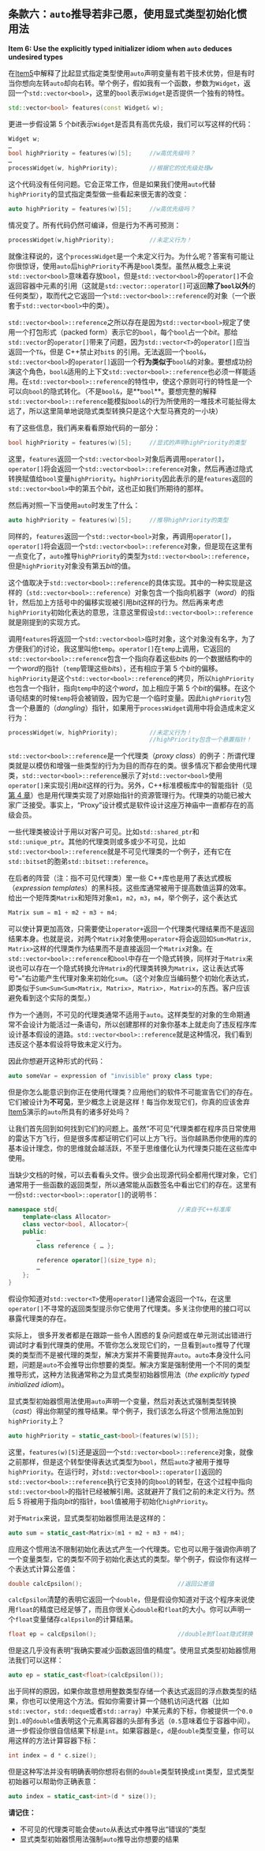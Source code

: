 ## 条款六：`auto`推导若非己愿，使用显式类型初始化惯用法

**Item 6: Use the explicitly typed initializer idiom when `auto` deduces undesired types**

在[Item5](../2.Auto/item5.md)中解释了比起显式指定类型使用`auto`声明变量有若干技术优势，但是有时当你想向左转`auto`却向右转。举个例子，假如我有一个函数，参数为`Widget`，返回一个`std::vector<bool>`，这里的`bool`表示`Widget`是否提供一个独有的特性。

```cpp
std::vector<bool> features(const Widget& w);
```

更进一步假设第 5 个*bit*表示`Widget`是否具有高优先级，我们可以写这样的代码：

```cpp
Widget w;
…
bool highPriority = features(w)[5];     //w高优先级吗？
…
processWidget(w, highPriority);         //根据它的优先级处理w
```

这个代码没有任何问题。它会正常工作，但是如果我们使用`auto`代替`highPriority`的显式指定类型做一些看起来很无害的改变：

```cpp
auto highPriority = features(w)[5];     //w高优先级吗？
```

情况变了。所有代码仍然可编译，但是行为不再可预测：

```cpp
processWidget(w,highPriority);          //未定义行为！
```

就像注释说的，这个`processWidget`是一个未定义行为。为什么呢？答案有可能让你很惊讶，使用`auto`后`highPriority`不再是`bool`类型。虽然从概念上来说`std::vector<bool>`意味着存放`bool`，但是`std::vector<bool>`的`operator[]`不会返回容器中元素的引用（这就是`std::vector::operator[]`可返回**除了`bool`以外**的任何类型），取而代之它返回一个`std::vector<bool>::reference`的对象（一个嵌套于`std::vector<bool>`中的类）。

`std::vector<bool>::reference`之所以存在是因为`std::vector<bool>`规定了使用一个打包形式（packed form）表示它的`bool`，每个`bool`占一个*bit*。那给`std::vector`的`operator[]`带来了问题，因为`std::vector<T>`的`operator[]`应当返回一个`T&`，但是 C++禁止对`bit`s 的引用。无法返回一个`bool&`，`std::vector<bool>`的`operator[]`返回一个**行为类似于**`bool&`的对象。要想成功扮演这个角色，`bool&`适用的上下文`std::vector<bool>::reference`也必须一样能适用。在`std::vector<bool>::reference`的特性中，使这个原则可行的特性是一个可以向`bool`的隐式转化。（不是`bool&`，是**`bool`**。要想完整的解释`std::vector<bool>::reference`能模拟`bool&`的行为所使用的一堆技术可能扯得太远了，所以这里简单地说隐式类型转换只是这个大型马赛克的一小块）

有了这些信息，我们再来看看原始代码的一部分：

```cpp
bool highPriority = features(w)[5];     //显式的声明highPriority的类型
```

这里，`features`返回一个`std::vector<bool>`对象后再调用`operator[]`，`operator[]`将会返回一个`std::vector<bool>::reference`对象，然后再通过隐式转换赋值给`bool`变量`highPriority`。`highPriority`因此表示的是`features`返回的`std::vector<bool>`中的第五个*bit*，这也正如我们所期待的那样。

然后再对照一下当使用`auto`时发生了什么：

```cpp
auto highPriority = features(w)[5];     //推导highPriority的类型
```

同样的，`features`返回一个`std::vector<bool>`对象，再调用`operator[]`，`operator[]`将会返回一个`std::vector<bool>::reference`对象，但是现在这里有一点变化了，`auto`推导`highPriority`的类型为`std::vector<bool>::reference`，但是`highPriority`对象没有第五*bit*的值。

这个值取决于`std::vector<bool>::reference`的具体实现。其中的一种实现是这样的（`std::vector<bool>::reference`）对象包含一个指向机器字（_word_）的指针，然后加上方括号中的偏移实现被引用*bit*这样的行为。然后再来考虑`highPriority`初始化表达的意思，注意这里假设`std::vector<bool>::reference`就是刚提到的实现方式。

调用`features`将返回一个`std::vector<bool>`临时对象，这个对象没有名字，为了方便我们的讨论，我这里叫他`temp`。`operator[]`在`temp`上调用，它返回的`std::vector<bool>::reference`包含一个指向存着这些*bit*s 的一个数据结构中的一个*word*的指针（`temp`管理这些*bit*s），还有相应于第 5 个*bit*的偏移。`highPriority`是这个`std::vector<bool>::reference`的拷贝，所以`highPriority`也包含一个指针，指向`temp`中的这个*word*，加上相应于第 5 个*bit*的偏移。在这个语句结束的时候`temp`将会被销毁，因为它是一个临时变量。因此`highPriority`包含一个悬置的（_dangling_）指针，如果用于`processWidget`调用中将会造成未定义行为：

```cpp
processWidget(w, highPriority);         //未定义行为！
                                        //highPriority包含一个悬置指针！
```

`std::vector<bool>::reference`是一个代理类（_proxy class_）的例子：所谓代理类就是以模仿和增强一些类型的行为为目的而存在的类。很多情况下都会使用代理类，`std::vector<bool>::reference`展示了对`std::vector<bool>`使用`operator[]`来实现引用*bit*这样的行为。另外，C++标准模板库中的智能指针（见[第 4 章](../4.SmartPointers/item18.md)）也是用代理类实现了对原始指针的资源管理行为。代理类的功能已被大家广泛接受。事实上，“Proxy”设计模式是软件设计这座万神庙中一直都存在的高级会员。

一些代理类被设计于用以对客户可见。比如`std::shared_ptr`和`std::unique_ptr`。其他的代理类则或多或少不可见，比如`std::vector<bool>::reference`就是不可见代理类的一个例子，还有它在`std::bitset`的胞弟`std::bitset::reference`。

在后者的阵营（注：指不可见代理类）里一些 C++库也是用了表达式模板（_expression templates_）的黑科技。这些库通常被用于提高数值运算的效率。给出一个矩阵类`Matrix`和矩阵对象`m1`，`m2`，`m3`，`m4`，举个例子，这个表达式

```cpp
Matrix sum = m1 + m2 + m3 + m4;
```

可以使计算更加高效，只需要使让`operator+`返回一个代理类代理结果而不是返回结果本身。也就是说，对两个`Matrix`对象使用`operator+`将会返回如`Sum<Matrix, Matrix>`这样的代理类作为结果而不是直接返回一个`Matrix`对象。在`std::vector<bool>::reference`和`bool`中存在一个隐式转换，同样对于`Matrix`来说也可以存在一个隐式转换允许`Matrix`的代理类转换为`Matrix`，这让表达式等号“`=`”右边能产生代理对象来初始化`sum`。（这个对象应当编码整个初始化表达式，即类似于`Sum<Sum<Sum<Matrix, Matrix>, Matrix>, Matrix>`的东西。客户应该避免看到这个实际的类型。）

作为一个通则，不可见的代理类通常不适用于`auto`。这样类型的对象的生命期通常不会设计为能活过一条语句，所以创建那样的对象你基本上就走向了违反程序库设计基本假设的道路。`std::vector<bool>::reference`就是这种情况，我们看到违反这个基本假设将导致未定义行为。

因此你想避开这种形式的代码：

```cpp
auto someVar = expression of "invisible" proxy class type;
```

但是你怎么能意识到你正在使用代理类？应用他们的软件不可能宣告它们的存在。它们被设计为**不可见**，至少概念上说是这样！每当你发现它们，你真的应该舍弃[Item5](../2.Auto/item5.md)演示的`auto`所具有的诸多好处吗？

让我们首先回到如何找到它们的问题上。虽然“不可见”代理类都在程序员日常使用的雷达下方飞行，但是很多库都证明它们可以上方飞行。当你越熟悉你使用的库的基本设计理念，你的思维就会越活跃，不至于思维僵化认为代理类只能在这些库中使用。

当缺少文档的时候，可以去看看头文件。很少会出现源代码全都用代理对象，它们通常用于一些函数的返回类型，所以通常能从函数签名中看出它们的存在。这里有一份`std::vector<bool>::operator[]`的说明书：

```cpp
namespace std{                                  //来自于C++标准库
    template<class Allocator>
    class vector<bool, Allocator>{
    public:
        …
        class reference { … };

        reference operator[](size_type n);
        …
    };
}
```

假设你知道对`std::vector<T>`使用`operator[]`通常会返回一个`T&`，在这里`operator[]`不寻常的返回类型提示你它使用了代理类。多关注你使用的接口可以暴露代理类的存在。

实际上， 很多开发者都是在跟踪一些令人困惑的复杂问题或在单元测试出错进行调试时才看到代理类的使用。不管你怎么发现它们的，一旦看到`auto`推导了代理类的类型而不是被代理的类型，解决方案并不需要抛弃`auto`。`auto`本身没什么问题，问题是`auto`不会推导出你想要的类型。解决方案是强制使用一个不同的类型推导形式，这种方法我通常称之为显式类型初始器惯用法（_the explicitly typed initialized idiom_)。

显式类型初始器惯用法使用`auto`声明一个变量，然后对表达式强制类型转换（_cast_）得出你期望的推导结果。举个例子，我们该怎么将这个惯用法施加到`highPriority`上？

```cpp
auto highPriority = static_cast<bool>(features(w)[5]);
```

这里，`features(w)[5]`还是返回一个`std::vector<bool>::reference`对象，就像之前那样，但是这个转型使得表达式类型为`bool`，然后`auto`才被用于推导`highPriority`。在运行时，对`std::vector<bool>::operator[]`返回的`std::vector<bool>::reference`执行它支持的向`bool`的转型，在这个过程中指向`std::vector<bool>`的指针已经被解引用。这就避开了我们之前的未定义行为。然后 5 将被用于指向*bit*的指针，`bool`值被用于初始化`highPriority`。

对于`Matrix`来说，显式类型初始器惯用法是这样的：

```cpp
auto sum = static_cast<Matrix>(m1 + m2 + m3 + m4);
```

应用这个惯用法不限制初始化表达式产生一个代理类。它也可以用于强调你声明了一个变量类型，它的类型不同于初始化表达式的类型。举个例子，假设你有这样一个表达式计算公差值：

```cpp
double calcEpsilon();                           //返回公差值
```

`calcEpsilon`清楚的表明它返回一个`double`，但是假设你知道对于这个程序来说使用`float`的精度已经足够了，而且你很关心`double`和`float`的大小。你可以声明一个`float`变量储存`calEpsilon`的计算结果。

```cpp
float ep = calcEpsilon();                       //double到float隐式转换
```

但是这几乎没有表明“我确实要减少函数返回值的精度”。使用显式类型初始器惯用法我们可以这样：

```cpp
auto ep = static_cast<float>(calcEpsilon());
```

出于同样的原因，如果你故意想用整数类型存储一个表达式返回的浮点数类型的结果，你也可以使用这个方法。假如你需要计算一个随机访问迭代器（比如`std::vector`，`std::deque`或者`std::array`）中某元素的下标，你被提供一个`0.0`到`1.0`的`double`值表明这个元素离容器的头部有多远（`0.5`意味着位于容器中间）。进一步假设你很自信结果下标是`int`。如果容器是`c`，`d`是`double`类型变量，你可以用这样的方法计算容器下标：

```cpp
int index = d * c.size();
```

但是这种写法并没有明确表明你想将右侧的`double`类型转换成`int`类型，显式类型初始器可以帮助你正确表意：

```cpp
auto index = static_cast<int>(d * size());
```

**请记住：**

- 不可见的代理类可能会使`auto`从表达式中推导出“错误的”类型
- 显式类型初始器惯用法强制`auto`推导出你想要的结果
